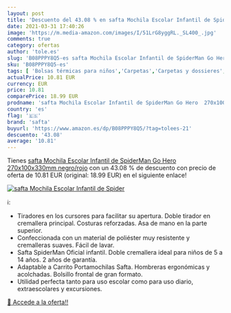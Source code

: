 ```yaml
---
layout: post
title: 'Descuento del 43.08 % en safta Mochila Escolar Infantil de Spider'
date: 2021-03-31 17:40:26
image: 'https://m.media-amazon.com/images/I/51LrG8yggRL._SL400_.jpg'
comments: true
category: ofertas
author: 'tole.es'
slug: 'B08PPPY8Q5-es safta Mochila Escolar Infantil de SpiderMan Go Hero...'
sku: 'B08PPPY8Q5-es'
tags: [ 'Bolsas térmicas para niños','Carpetas','Carpetas y dossieres','Carpetas y sistemas de archivo','Equipaje','Fiambreras y botellas de agua','Material de oficina','Material escolar','Material escolar y educativo','Mochilas','Mochilas infantiles','Oficina y papelería','escolar','mochila','safta', ]
actualPrice: 10.81 EUR
currency: EUR
price: 10.81
comparePrice: 18.99 EUR
prodname: 'safta Mochila Escolar Infantil de SpiderMan Go Hero  270x100x330mm  negro/rojo'
country: 'es'
flag: '🇪🇸'
brand: 'safta'
buyurl: 'https://www.amazon.es/dp/B08PPPY8Q5/?tag=tolees-21'
descuento: '43.08'
average: '10.81'
---
```


Tienes [safta Mochila Escolar Infantil de SpiderMan Go Hero  270x100x330mm  negro/rojo](https://www.amazon.es/dp/B08PPPY8Q5/?tag=tolees-21) con un 43.08 % de descuento con precio de oferta de 10.81 EUR (original: 18.99 EUR) en el siguiente enlace!

[![safta Mochila Escolar Infantil de Spider](https://m.media-amazon.com/images/I/51LrG8yggRL._SL400_.jpg)](https://www.amazon.es/dp/B08PPPY8Q5/?tag=tolees-21)

ℹ️:

- Tiradores en los cursores para facilitar su apertura. Doble tirador en cremallera principal. Costuras reforzadas. Asa de mano en la parte superior.
- Confeccionada con un material de poliéster muy resistente y cremalleras suaves. Fácil de lavar.
- Safta SpiderMan Oficial infantil. Doble cremallera ideal para niños de 5 a 14 años. 2 años de garantía.
- Adaptable a Carrito Portamochilas Safta. Hombreras ergonómicas y acolchadas. Bolsillo frontal de gran formato.
- Utilidad perfecta tanto para uso escolar como para uso diario, extraescolares y excursiones.

[🛒 Accede a la oferta!!](https://www.amazon.es/dp/B08PPPY8Q5/?tag=tolees-21)
